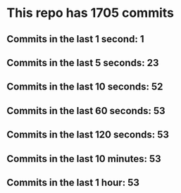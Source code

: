 # This repo has 1705 commits

## Commits in the last 1 second: 1
## Commits in the last 5 seconds: 23
## Commits in the last 10 seconds: 52
## Commits in the last 60 seconds: 53
## Commits in the last 120 seconds: 53
## Commits in the last 10 minutes: 53
## Commits in the last 1 hour: 53

